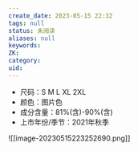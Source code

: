 ```yaml
---
create_date: 2023-05-15 22:32
tags: null
status: 未阅读 
aliases: null
keywords: 
ZK: 
category: 
uid: 
---
```

-   尺码：S M L XL 2XL
-   颜色：图片色
-   成分含量：81%(含)-90%(含)
-   上市年份/季节：2021年秋季

![[image-20230515223252690.png]]

